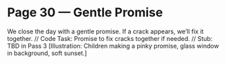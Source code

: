 # Page 30 — Gentle Promise
We close the day with a gentle promise.
If a crack appears, we’ll fix it together.
// Code Task: Promise to fix cracks together if needed.
// Stub: TBD in Pass 3
[Illustration: Children making a pinky promise, glass window in background, soft sunset.]
